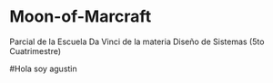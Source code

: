 # Moon-of-Marcraft
Parcial de la Escuela Da Vinci de la materia Diseño de Sistemas (5to Cuatrimestre)

#Hola soy agustin

